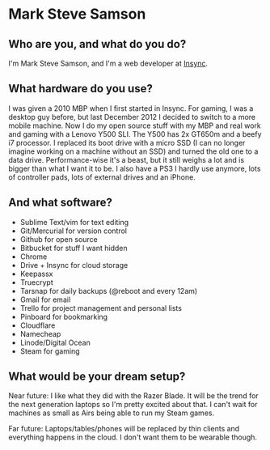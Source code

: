 # Mark Steve Samson

##  Who are you, and what do you do?

I'm Mark Steve Samson, and I'm a web developer at
[Insync](https://www.insynchq.com).

## What hardware do you use?

I was given a 2010 MBP when I first started in Insync. For gaming, I was a
desktop guy before, but last December 2012 I decided to switch to a more mobile
machine. Now I do my open source stuff with my MBP and real work and gaming
with a Lenovo Y500 SLI. The Y500 has 2x GT650m and a beefy i7 processor. I
replaced its boot drive with a micro SSD (I can no longer imagine working on a
machine without an SSD) and turned the old one to a data drive. Performance-wise
it's a beast, but it still weighs a lot and is bigger than what I want it to be.
I also have a PS3 I hardly use anymore, lots of controller pads, lots of
external drives and an iPhone.

## And what software?

* Sublime Text/vim for text editing
* Git/Mercurial for version control
* Github for open source
* Bitbucket for stuff I want hidden
* Chrome
* Drive + Insync for cloud storage
* Keepassx
* Truecrypt
* Tarsnap for daily backups (@reboot and every 12am)
* Gmail for email
* Trello for project management and personal lists
* Pinboard for bookmarking
* Cloudflare
* Namecheap
* Linode/Digital Ocean
* Steam for gaming

## What would be your dream setup?

Near future: I like what they did with the Razer Blade. It will be the trend
for the next generation laptops so I'm pretty excited about that. I can't wait
for machines as small as Airs being able to run my Steam games.

Far future: Laptops/tables/phones will be replaced by thin clients and
everything happens in the cloud. I don't want them to be wearable though.
